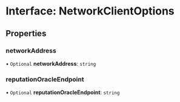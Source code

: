 # Interface: NetworkClientOptions

## Properties

### networkAddress

• `Optional` **networkAddress**: `string`

### reputationOracleEndpoint

• `Optional` **reputationOracleEndpoint**: `string`
